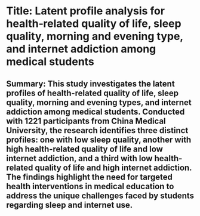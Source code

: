 # Title: Latent profile analysis for health‑related quality of life, sleep quality, morning and evening type, and internet addiction among medical students

## Summary: This study investigates the latent profiles of health-related quality of life, sleep quality, morning and evening types, and internet addiction among medical students. Conducted with 1221 participants from China Medical University, the research identifies three distinct profiles: one with low sleep quality, another with high health-related quality of life and low internet addiction, and a third with low health-related quality of life and high internet addiction. The findings highlight the need for targeted health interventions in medical education to address the unique challenges faced by students regarding sleep and internet use.
